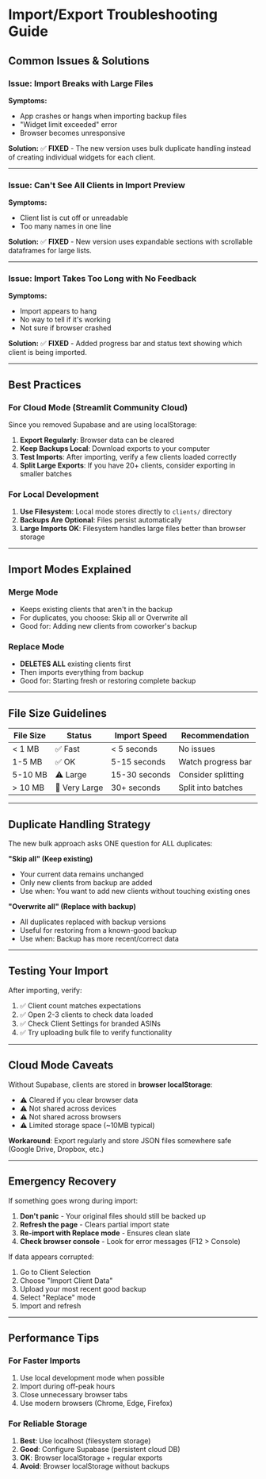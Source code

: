 # Import/Export Troubleshooting Guide

## Common Issues & Solutions

### Issue: Import Breaks with Large Files

**Symptoms:**
- App crashes or hangs when importing backup files
- "Widget limit exceeded" error
- Browser becomes unresponsive

**Solution:**
✅ **FIXED** - The new version uses bulk duplicate handling instead of creating individual widgets for each client.

---

### Issue: Can't See All Clients in Import Preview

**Symptoms:**
- Client list is cut off or unreadable
- Too many names in one line

**Solution:**
✅ **FIXED** - New version uses expandable sections with scrollable dataframes for large lists.

---

### Issue: Import Takes Too Long with No Feedback

**Symptoms:**
- Import appears to hang
- No way to tell if it's working
- Not sure if browser crashed

**Solution:**
✅ **FIXED** - Added progress bar and status text showing which client is being imported.

---

## Best Practices

### For Cloud Mode (Streamlit Community Cloud)

Since you removed Supabase and are using localStorage:

1. **Export Regularly**: Browser data can be cleared
2. **Keep Backups Local**: Download exports to your computer
3. **Test Imports**: After importing, verify a few clients loaded correctly
4. **Split Large Exports**: If you have 20+ clients, consider exporting in smaller batches

### For Local Development

1. **Use Filesystem**: Local mode stores directly to `clients/` directory
2. **Backups Are Optional**: Files persist automatically
3. **Large Imports OK**: Filesystem handles large files better than browser storage

---

## Import Modes Explained

### Merge Mode
- Keeps existing clients that aren't in the backup
- For duplicates, you choose: Skip all or Overwrite all
- Good for: Adding new clients from coworker's backup

### Replace Mode
- **DELETES ALL** existing clients first
- Then imports everything from backup
- Good for: Starting fresh or restoring complete backup

---

## File Size Guidelines

| File Size | Status | Import Speed | Recommendation |
|-----------|--------|--------------|----------------|
| < 1 MB | ✅ Fast | < 5 seconds | No issues |
| 1-5 MB | ✅ OK | 5-15 seconds | Watch progress bar |
| 5-10 MB | ⚠️ Large | 15-30 seconds | Consider splitting |
| > 10 MB | 🚨 Very Large | 30+ seconds | Split into batches |

---

## Duplicate Handling Strategy

The new bulk approach asks ONE question for ALL duplicates:

**"Skip all" (Keep existing)**
- Your current data remains unchanged
- Only new clients from backup are added
- Use when: You want to add new clients without touching existing ones

**"Overwrite all" (Replace with backup)**
- All duplicates replaced with backup versions
- Useful for restoring from a known-good backup
- Use when: Backup has more recent/correct data

---

## Testing Your Import

After importing, verify:

1. ✅ Client count matches expectations
2. ✅ Open 2-3 clients to check data loaded
3. ✅ Check Client Settings for branded ASINs
4. ✅ Try uploading bulk file to verify functionality

---

## Cloud Mode Caveats

Without Supabase, clients are stored in **browser localStorage**:

- ⚠️ Cleared if you clear browser data
- ⚠️ Not shared across devices
- ⚠️ Not shared across browsers
- ⚠️ Limited storage space (~10MB typical)

**Workaround**: Export regularly and store JSON files somewhere safe (Google Drive, Dropbox, etc.)

---

## Emergency Recovery

If something goes wrong during import:

1. **Don't panic** - Your original files should still be backed up
2. **Refresh the page** - Clears partial import state
3. **Re-import with Replace mode** - Ensures clean slate
4. **Check browser console** - Look for error messages (F12 > Console)

If data appears corrupted:
1. Go to Client Selection
2. Choose "Import Client Data"
3. Upload your most recent good backup
4. Select "Replace" mode
5. Import and refresh

---

## Performance Tips

### For Faster Imports
1. Use local development mode when possible
2. Import during off-peak hours
3. Close unnecessary browser tabs
4. Use modern browsers (Chrome, Edge, Firefox)

### For Reliable Storage
1. **Best**: Use localhost (filesystem storage)
2. **Good**: Configure Supabase (persistent cloud DB)
3. **OK**: Browser localStorage + regular exports
4. **Avoid**: Browser localStorage without backups
